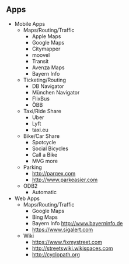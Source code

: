 ## Apps
  * Mobile Apps
    * Maps/Routing/Traffic
      * Apple Maps
      * Google Maps
      * Citymapper
      * moovel
      * Transit
      * Avenza Maps
      * Bayern Info
    * Ticketing/Routing
      * DB Navigator
      * München Navigator
      * FlixBus
      * ÖBB
    * Taxi/Ride Share
      * Uber
      * Lyft
      * taxi.eu
    * Bike/Car Share
      * Spotcycle
      * Social Bicycles
      * Call a Bike
      * MVG more
    * Parking
      * http://parqex.com
      * http://www.parkeasier.com
    * ODB2
      * Automatic
  * Web Apps
    * Maps/Routing/Traffic
      * Google Maps
      * Bing Maps
      * Bayern Info http://www.bayerninfo.de
      * https://www.sigalert.com
    * Wiki
      * https://www.fixmystreet.com
      * http://streetswiki.wikispaces.com
      * http://cyclopath.org
